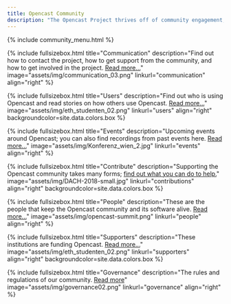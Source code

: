 ```yaml
---
title: Opencast Community
description: "The Opencast Project thrives off of community engagement, sharing and contributions. It’s a community of institutions, individuals, and corporate organizations interested in open media for learning. Opencast was created to solve the need identified with academic institutions to run an affordable, flexible and enterprise-ready video management systems, and has grown into a robust community of innovators worldwide."
---
```

{% include community_menu.html %}

<!-- Lizenzen unsplash.com: https://unsplash.com/license -->

{% include fullsizebox.html
title="Communication"
description="Find out how to contact the project, how to get support from the community, and how to get involved in the project. [Read more...](communication)"
image="assets/img/communication_03.png"
linkurl="communication"
align="right"
%}

{% include fullsizebox.html
title="Users"
description="Find out who is using Opencast and read stories on how others use Opencast. [Read more...](users)"
image="assets/img/eth_studenten_02.png"
linkurl="users"
align="right"
backgroundcolor=site.data.colors.box
%}

{% include fullsizebox.html
title="Events"
description="Upcoming events around Opencast; you can also find recordings from past events here. [Read more...](events)"
image="assets/img/Konferenz_wien_2.jpg"
linkurl="events"
align="right"
%}

{% include fullsizebox.html
title="Contribute"
description="Supporting the Opencast community takes many forms; [find out what you can do to help.](contributions)"
image="assets/img/DACH-2018-small.jpg"
linkurl="contributions"
align="right"
backgroundcolor=site.data.colors.box
%}

{% include fullsizebox.html
title="People"
description="These are the people that keep the Opencast community and its software alive. [Read more...](people)"
image="assets/img/opencast-summit.png"
linkurl="people"
align="right"
%}

{% include fullsizebox.html
title="Supporters"
description="These institutions are funding Opencast. [Read more...](supporters)"
image="assets/img/eth_studenten_02.png"
linkurl="supporters"
align="right"
backgroundcolor=site.data.colors.box
%}

{% include fullsizebox.html
title="Governance"
description="The rules and regulations of our community. [Read more](governance)"
image="assets/img/governance02.png"
linkurl="governance"
align="right"
%}
